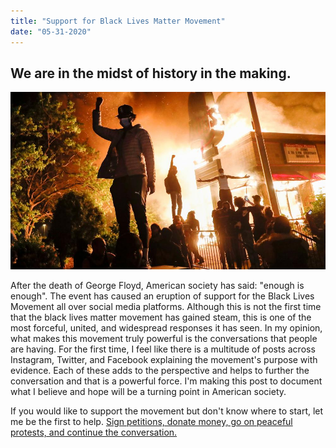 ```yaml
---
title: "Support for Black Lives Matter Movement"
date: "05-31-2020"
---
```


## We are in the midst of history in the making.

![BlackLivesMatter](./blacklivesmatter.jpg)

After the death of George Floyd, American society has said: "enough is enough". The event has caused an eruption of support for the Black Lives Movement all over social media platforms. Although this is not the first time that the black lives matter movement has gained steam, this is one of the most forceful, united, and widespread responses it has seen. In my opinion, what makes this movement truly powerful is the conversations that people are having. For the first time, I feel like there is a multitude of posts across Instagram, Twitter, and Facebook explaining the movement's purpose with evidence. Each of these adds to the perspective and helps to further the conversation and that is a powerful force. I'm making this post to document what I believe and hope will be a turning point in American society. 

If you would like to support the movement but don't know where to start, let me be the first to help.
[Sign petitions, donate money, go on peaceful protests, and continue the conversation.](https://blacklivesmatters.carrd.co/)